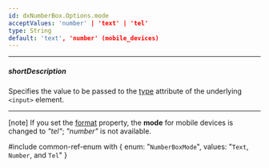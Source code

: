 ```yaml
---
id: dxNumberBox.Options.mode
acceptValues: 'number' | 'text' | 'tel'
type: String
default: 'text', 'number' (mobile_devices)
---
```

---
##### shortDescription
Specifies the value to be passed to the <a href="http://www.w3schools.com/tags/att_input_type.asp" target="_blank">type</a> attribute of the underlying `<input>` element.

---
[note] If you set the [format](/api-reference/10%20UI%20Components/dxNumberBox/1%20Configuration/format.md '/Documentation/ApiReference/UI_Components/dxNumberBox/Configuration/#format') property, the **mode** for mobile devices is changed to *"tel"*; *"number"* is not available.

#include common-ref-enum with {
    enum: "`NumberBoxMode`",
    values: "`Text`, `Number`, and `Tel`"
}